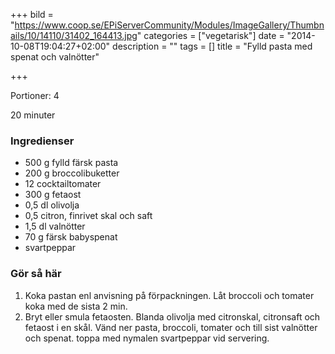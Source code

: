 +++
bild = "https://www.coop.se/EPiServerCommunity/Modules/ImageGallery/Thumbnails/10/14110/31402_164413.jpg"
categories = ["vegetarisk"]
date = "2014-10-08T19:04:27+02:00"
description = ""
tags = []
title = "Fylld pasta med spenat och valnötter"

+++

Portioner: 4

<span class="glyphicon glyphicon-time"></span> 20 minuter

### Ingredienser
- 500 g fylld färsk pasta
- 200 g broccolibuketter
- 12 cocktailtomater
- 300 g fetaost
- 0,5 dl olivolja
- 0,5 citron, finrivet skal och saft
- 1,5 dl valnötter
- 70 g färsk babyspenat
- svartpeppar

### Gör så här
1. Koka pastan enl anvisning på förpackningen. Låt broccoli och tomater koka med de sista 2 min.
1. Bryt eller smula fetaosten. Blanda olivolja med citronskal, citronsaft och fetaost i en skål. Vänd ner pasta, broccoli, tomater och till sist valnötter och spenat. toppa med nymalen svartpeppar vid servering.
